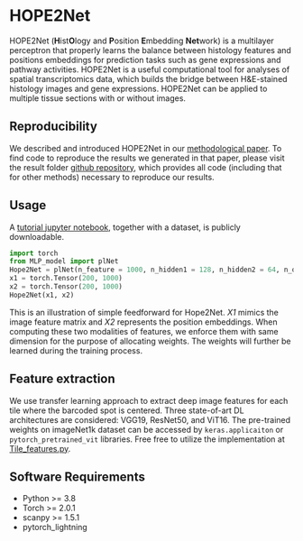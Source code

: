 # HOPE2Net

HOPE2Net (**H**ist**O**logy and **P**osition **E**mbedding **Net**work) is a multilayer perceptron that properly learns the balance between histology features and positions embeddings for prediction tasks such as gene expressions and pathway activities. HOPE2Net is a useful computational tool for analyses of spatial transcriptomics data, which builds the bridge between H&E-stained histology images and gene expressions. HOPE2Net can be applied to multiple tissue sections with or without images.

## Reproducibility

We described and introduced HOPE2Net in our [methodological paper](https://www.biorxiv.org/). To find code to reproduce the results we generated in that paper, please visit the result folder [github repository](https://github.com/suke18/HOPE2Net/tree/master/results), which provides all code (including that for other methods) necessary to reproduce our results.

## Usage

A [tutorial jupyter notebook](https://drive.google.com/drive/folders/1uEULKNCi20HQpTHQceQwcehW9ztVTiSR?usp=sharing), together with a dataset, is publicly downloadable.

```python
import torch
from MLP_model import plNet
Hope2Net = plNet(n_feature = 1000, n_hidden1 = 128, n_hidden2 = 64, n_output=1000)
x1 = torch.Tensor(200, 1000)
x2 = torch.Tensor(200, 1000)
Hope2Net(x1, x2)
```
This is an illustration of simple feedforward for Hope2Net. *X1* mimics the image feature matrix and *X2* represents the position embeddings. When computing these two modalities of features, we enforce them with same dimension for the purpose of allocating weights. The weights will further be learned during the training process.

## Feature extraction
We use transfer learning approach to extract deep image features for each tile where the barcoded spot is centered. Three state-of-art DL architectures are considered: VGG19, ResNet50, and ViT16. The pre-trained weights on imageNet1k dataset can be accessed by `keras.applicaiton` or `pytorch_pretrained_vit` libraries. Free free to utilize the implementation at [Tile_features.py](https://github.com/suke18/HOPE2Net/blob/master/scripts/Tile_features.py).


## Software Requirements

- Python >= 3.8
- Torch >= 2.0.1
- scanpy >= 1.5.1
- pytorch\_lightning
